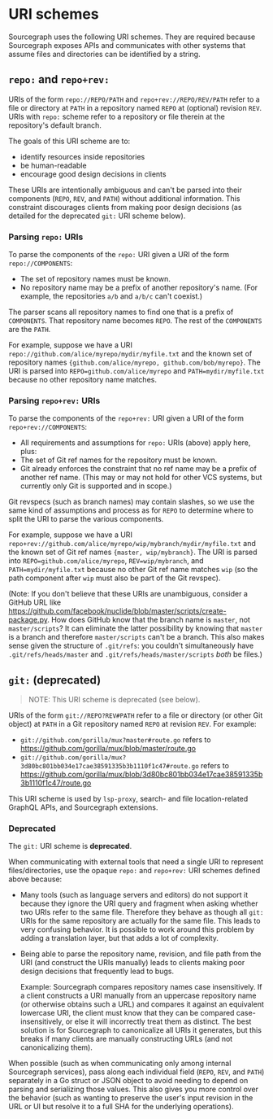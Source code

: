 # URI schemes

Sourcegraph uses the following URI schemes. They are required because Sourcegraph exposes APIs and communicates with other systems that assume files and directories can be identified by a string.

## `repo:` and `repo+rev:`

URIs of the form `repo://REPO/PATH` and `repo+rev://REPO/REV/PATH` refer to a file or directory at `PATH` in a repository named `REPO` at (optional) revision `REV`. URIs with `repo:` scheme refer to a repository or file therein at the repository's default branch.

The goals of this URI scheme are to:

- identify resources inside repositories
- be human-readable
- encourage good design decisions in clients

These URIs are intentionally ambiguous and can't be parsed into their components (`REPO`, `REV`, and `PATH`) without additional information. This constraint discourages clients from making poor design decisions (as detailed for the deprecated `git:` URI scheme below).

### Parsing `repo:` URIs

To parse the components of the `repo:` URI given a URI of the form `repo://COMPONENTS`:

- The set of repository names must be known.
- No repository name may be a prefix of another repository's name. (For example, the repositories `a/b` and `a/b/c` can't coexist.)

The parser scans all repository names to find one that is a prefix of `COMPONENTS`. That repository name becomes `REPO`. The rest of the `COMPONENTS` are the `PATH`.

For example, suppose we have a URI `repo://github.com/alice/myrepo/mydir/myfile.txt` and the known set of repository names `{github.com/alice/myrepo, github.com/bob/myrepo}`. The URI is parsed into `REPO=github.com/alice/myrepo` and `PATH=mydir/myfile.txt` because no other repository name matches.

### Parsing `repo+rev:` URIs

To parse the components of the `repo+rev:` URI given a URI of the form `repo+rev://COMPONENTS`:

- All requirements and assumptions for `repo:` URIs (above) apply here, plus:
- The set of Git ref names for the repository must be known.
- Git already enforces the constraint that no ref name may be a prefix of another ref name. (This may or may not hold for other VCS systems, but currently only Git is supported and in scope.)

Git revspecs (such as branch names) may contain slashes, so we use the same kind of assumptions and process as for `REPO` to determine where to split the URI to parse the various components.

For example, suppose we have a URI `repo+rev://github.com/alice/myrepo/wip/mybranch/mydir/myfile.txt` and the known set of Git ref names `{master, wip/mybranch}`. The URI is parsed into `REPO=github.com/alice/myrepo`, `REV=wip/mybranch`, and `PATH=mydir/myfile.txt` because no other Git ref name matches `wip` (so the path component after `wip` must also be part of the Git revspec).

(Note: If you don't believe that these URIs are unambiguous, consider a GitHub URL like https://github.com/facebook/nuclide/blob/master/scripts/create-package.py. How does GitHub know that the branch name is `master`, not `master/scripts`? It can eliminate the latter possibility by knowing that `master` is a branch and therefore `master/scripts` can't be a branch. This also makes sense given the structure of `.git/refs`: you couldn't simultaneously have `.git/refs/heads/master` and `.git/refs/heads/master/scripts` *both* be files.)

## `git:` (deprecated)

> NOTE: This URI scheme is deprecated (see below).

URIs of the form `git://REPO?REV#PATH` refer to a file or directory (or other Git object) at `PATH` in a Git repository named `REPO` at revision `REV`. For example:

- `git://github.com/gorilla/mux?master#route.go` refers to https://github.com/gorilla/mux/blob/master/route.go
- `git://github.com/gorilla/mux?3d80bc801bb034e17cae38591335b3b1110f1c47#route.go` refers to https://github.com/gorilla/mux/blob/3d80bc801bb034e17cae38591335b3b1110f1c47/route.go

This URI scheme is used by `lsp-proxy`, search- and file location-related GraphQL APIs, and Sourcegraph extensions.

### Deprecated

The `git:` URI scheme is **deprecated**.

When communicating with external tools that need a single URI to represent files/directories, use the opaque `repo:` and `repo+rev:` URI schemes defined above because:

- Many tools (such as language servers and editors) do not support it because they ignore the URI query and fragment when asking whether two URIs refer to the same file. Therefore they behave as though all `git:` URIs for the same repository are actually for the same file. This leads to very confusing behavior. It is possible to work around this problem by adding a translation layer, but that adds a lot of complexity.
- Being able to parse the repository name, revision, and file path from the URI (and construct the URIs manually) leads to clients making poor design decisions that frequently lead to bugs.

  Example: Sourcegraph compares repository names case insensitively. If a client constructs a URI manually from an uppercase repository name (or otherwise obtains such a URL) and compares it against an equivalent lowercase URI, the client must know that they can be compared case-insensitively, or else it will incorrectly treat them as distinct. The best solution is for Sourcegraph to canonicalize all URIs it generates, but this breaks if many clients are manually constructing URLs (and not canonicalizing them).

When possible (such as when communicating only among internal Sourcegraph services), pass along each individual field (`REPO`, `REV`, and `PATH`) separately in a Go struct or JSON object to avoid needing to depend on parsing and serializing those values. This also gives you more control over the behavior (such as wanting to preserve the user's input revision in the URL or UI but resolve it to a full SHA for the underlying operations).
